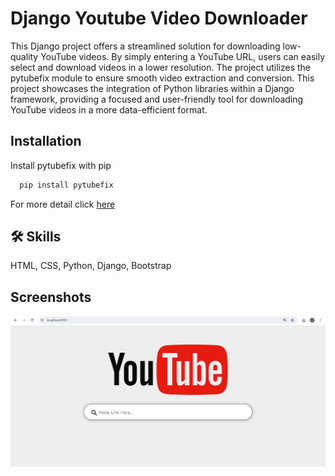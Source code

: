 
# Django Youtube Video Downloader

This Django project offers a streamlined solution for downloading low-quality YouTube videos. By simply entering a YouTube URL, users can easily select and download videos in a lower resolution. The project utilizes the pytubefix module to ensure smooth video extraction and conversion. This project showcases the integration of Python libraries within a Django framework, providing a focused and user-friendly tool for downloading YouTube videos in a more data-efficient format.


## Installation

Install pytubefix with pip

```bash
  pip install pytubefix
```
For more detail click [here](https://pypi.org/project/pytubefix/)
## 🛠 Skills
HTML, CSS, Python, Django, Bootstrap

## Screenshots

<img src="ss.png">
